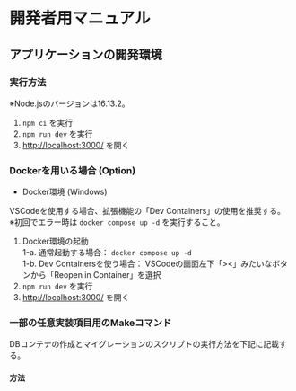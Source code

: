 # 開発者用マニュアル
## アプリケーションの開発環境
### 実行方法

※Node.jsのバージョンは16.13.2。  

1. `npm ci` を実行
2. `npm run dev` を実行
3. <http://localhost:3000/> を開く

### Dockerを用いる場合 (Option)

- Docker環境 (Windows)

VSCodeを使用する場合、拡張機能の「Dev Containers」の使用を推奨する。  
※初回でエラー時は `docker compose up -d` を実行すること。  

1. Docker環境の起動  
  1-a. 通常起動する場合： `docker compose up -d`  
  1-b. Dev Containersを使う場合： VSCodeの画面左下「><」みたいなボタンから「Reopen in Container」を選択  
2. `npm run dev` を実行
3. <http://localhost:3000/> を開く

### 一部の任意実装項目用のMakeコマンド
DBコンテナの作成とマイグレーションのスクリプトの実行方法を下記に記載する。  

#### 方法

1. `docker-compose up -d`でコンテナを立ち上げる。
2. `make db-init`を実行するとシリアルのデータがデータベースに格納される。

Windowsの場合は以下の方法でMakeコマンドを使用できる。  
※Windows11で動作確認済。

<details>
<summary>WindowsでMakeコマンドを準備する方法 <br> (クリックで開く)</summary>

1. [Make for Windows](https://gnuwin32.sourceforge.net/packages/make.htm)からMakeのインストールファイルをダウンロードする。
![image](https://user-images.githubusercontent.com/37053383/211447419-739f556a-fd79-4a6e-888f-a11ead2f79a0.png)
1. ダウンロードしたファイルをインストールする
2. 環境変数にmake.exeのファイルパスを追加する。
   例：`C:\Program Files (x86)\GnuWin32\bin`

詳細は[こちら](https://camedphone.com/archives/1192)のリンクを参照する。

```sh
# PowerShellでの実行結果
PS C:\...\chart-js-app> make db-init
docker compose exec db psql -U postgres -d chart_js_app -f /workspace/db/init.sqlCREATE TABLE
docker compose exec db psql -U postgres -d chart_js_app -c "\COPY cereals FROM '/workspace/db/cereals.csv' DELIMITER ',' CSV HEADER;"
COPY 77
docker compose exec db psql -U postgres -d chart_js_app -c "ALTER TABLE cereals ADD id serial PRIMARY KEY;"ALTER TABLE
```

</details>